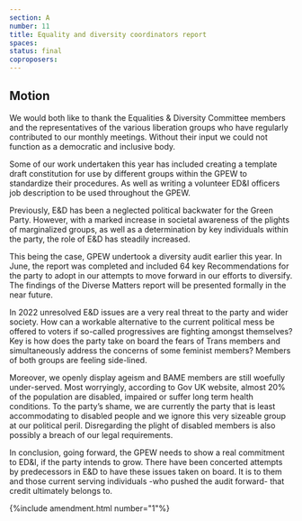 ```yaml
---
section: A
number: 11
title: Equality and diversity coordinators report
spaces:
status: final
coproposers:
---
```

## Motion
We would both like to thank the Equalities & Diversity Committee members and the representatives of the various liberation groups who have regularly contributed to our monthly meetings. Without their input we could not function as a democratic and inclusive body.

Some of our work undertaken this year has included creating a template draft constitution for use by different groups within the GPEW to standardize their procedures. As well as writing a volunteer ED&I officers job description to be used throughout the GPEW.

Previously, E&D has been a neglected political backwater for the Green Party. However, with a marked increase in societal awareness of the plights of marginalized groups, as well as a determination by key individuals within the party, the role of E&D has steadily increased.

This being the case, GPEW undertook a diversity audit earlier this year. In June, the report was completed and included 64 key Recommendations for the party to adopt in our attempts to move forward in our efforts to diversify. The findings of the Diverse Matters report will be presented formally in the near future.

In 2022 unresolved E&D issues are a very real threat to the party and wider society. How can a workable alternative to the current political mess be offered to voters if so-called progressives are fighting amongst themselves? Key is how does the party take on board the fears of Trans members and simultaneously address the concerns of some feminist members? Members of both groups are feeling side-lined.

Moreover, we openly display ageism and BAME members are still woefully under-served. Most worryingly, according to Gov UK website, almost 20% of the population are disabled, impaired or suffer long term health conditions. To the party’s shame, we are currently the party that is least accommodating to disabled people and we ignore this very sizeable group at our political peril. Disregarding the plight of disabled members is also possibly a breach of our legal requirements.

In conclusion, going forward, the GPEW needs to show a real commitment to ED&I, if the party intends to grow. There have been concerted attempts by predecessors in E&D to have these issues taken on board. It is to them and those current serving individuals -who pushed the audit forward- that credit ultimately belongs to.

{%include amendment.html number="1"%}
